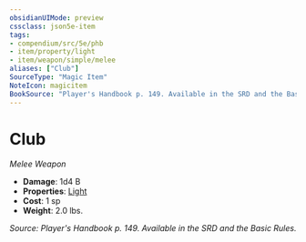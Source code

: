 ```yaml
---
obsidianUIMode: preview
cssclass: json5e-item
tags:
- compendium/src/5e/phb
- item/property/light
- item/weapon/simple/melee
aliases: ["Club"]
SourceType: "Magic Item"
NoteIcon: magicitem
BookSource: "Player's Handbook p. 149. Available in the SRD and the Basic Rules."
---
```

# Club
*Melee Weapon*  

- **Damage**: 1d4 B
- **Properties**: [Light](/2-Mechanics/CLI/rules/item-properties.md#Light)
- **Cost**: 1 sp
- **Weight**: 2.0 lbs.

*Source: Player's Handbook p. 149. Available in the SRD and the Basic Rules.*